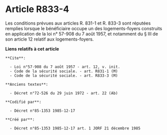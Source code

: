# Article R833-4

Les conditions prévues aux articles R. 831-1 et R. 833-3 sont réputées remplies lorsque le bénéficiaire occupe un des
logements-foyers construits en application de la loi n° 57-908 du 7 août 1957, et notamment du § III de son article 12
relatif aux logements-foyers.

**Liens relatifs à cet article**

	**Cite**:

	  - Loi n°57-908 du 7 août 1957 - art. 12, v. init.
	  - Code de la sécurité sociale. - art. R831-1 (M)
	  - Code de la sécurité sociale. - art. R833-3 (M)

	**Anciens textes**:

	  - Décret n°72-526 du 29 juin 1972 - art. 22 (Ab)

	**Codifié par**:

	  - Décret n°85-1353 1985-12-17

	**Créé par**:

	  - Décret n°85-1353 1985-12-17 art. 1 JORF 21 décembre 1985
